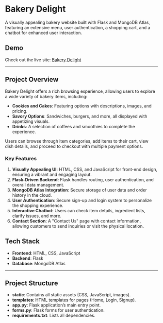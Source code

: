 # Bakery Delight

A visually appealing bakery website built with Flask and MongoDB Atlas, featuring an extensive menu, user authentication, a shopping cart, and a chatbot for enhanced user interaction.

## Demo
Check out the live site: [Bakery Delight](https://bakery-delight.onrender.com/)

---

## Project Overview

Bakery Delight offers a rich browsing experience, allowing users to explore a wide variety of bakery items, including:
- **Cookies and Cakes**: Featuring options with descriptions, images, and pricing.
- **Savory Options**: Sandwiches, burgers, and more, all displayed with appetizing visuals.
- **Drinks**: A selection of coffees and smoothies to complete the experience.

Users can browse through item categories, add items to their cart, view dish details, and proceed to checkout with multiple payment options.

### Key Features
1. **Visually Appealing UI**: HTML, CSS, and JavaScript for front-end design, ensuring a vibrant and engaging layout.
2. **Flask-Driven Backend**: Flask handles routing, user authentication, and overall data management.
3. **MongoDB Atlas Integration**: Secure storage of user data and order history in the cloud.
4. **User Authentication**: Secure sign-up and login system to personalize the shopping experience.
5. **Interactive Chatbot**: Users can check item details, ingredient lists, clarify issues, and more.
6. **Contact Section**: A "Contact Us" page with contact information, allowing customers to send inquiries or visit the physical location.

## Tech Stack

- **Frontend**: HTML, CSS, JavaScript
- **Backend**: Flask
- **Database**: MongoDB Atlas

---

## Project Structure

- **static**: Contains all static assets (CSS, JavaScript, images).
- **templates**: HTML templates for pages (Home, Login, Signup).
- **app.py**: Flask application’s main entry point.
- **forms.py**: Flask forms for user authentication.
- **requirements.txt**: Lists all dependencies.
